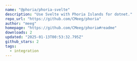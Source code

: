 ```yaml
---
name: "@phoria/phoria-svelte"
description: "Use Svelte with Phoria Islands for dotnet."
repo_url: "https://github.com/CMeeg/phoria"
author: "meeg"
homepage: "https://github.com/CMeeg/phoria#readme"
downloads: 2
updated: "2025-01-13T00:53:32.795Z"
github_stars: 2
tags: 
  - integration
---
```

